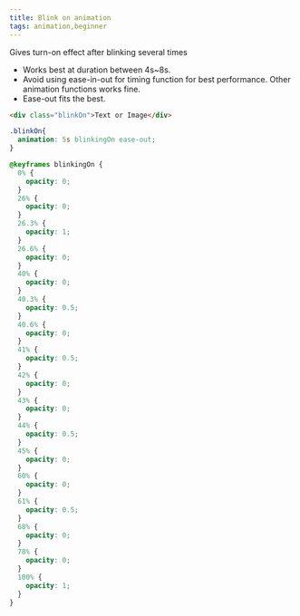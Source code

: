 ```yaml
---
title: Blink on animation
tags: animation,beginner
---
```


Gives turn-on effect after blinking several times

- Works best at duration between 4s~8s.
- Avoid using ease-in-out for timing function for best performance. Other animation functions works fine.
- Ease-out fits the best.

```html
<div class="blinkOn">Text or Image</div>
```

```css
.blinkOn{
  animation: 5s blinkingOn ease-out;
}

@keyframes blinkingOn {
  0% {
    opacity: 0;
  }
  26% {
    opacity: 0;
  }
  26.3% {
    opacity: 1;
  }
  26.6% {
    opacity: 0;
  }
  40% {
    opacity: 0;
  }
  40.3% {
    opacity: 0.5;
  }
  40.6% {
    opacity: 0;
  }
  41% {
    opacity: 0.5;
  }
  42% {
    opacity: 0;
  }
  43% {
    opacity: 0;
  }
  44% {
    opacity: 0.5;
  }
  45% {
    opacity: 0;
  }
  60% {
    opacity: 0;
  }
  61% {
    opacity: 0.5;
  }
  68% {
    opacity: 0;
  }
  78% {
    opacity: 0;
  }
  100% {
    opacity: 1;
  }
}
```

